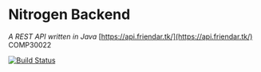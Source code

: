 # Nitrogen Backend
_A REST API written in Java_
[https://api.friendar.tk/](https://api.friendar.tk/)
COMP30022

[![Build Status](https://travis-ci.com/COMP30022/Nitrogen-BackEnd.svg?token=p8yLcFuVj6kMWC4pZF7s&branch=master)](https://travis-ci.com/COMP30022/Nitrogen-BackEnd)
